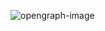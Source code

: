 ![opengraph-image](https://github.com/user-attachments/assets/478057da-dc8a-49a3-98e2-c1a201c87727)

